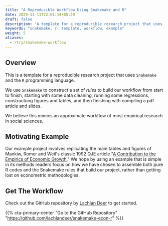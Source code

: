 ```yaml
---
title: "A Reproducible Workflow Using Snakemake and R"
date: 2020-11-11T22:01:14+05:30
draft: false
description: "A template for a reproducible research project that uses Snakemake and the R programming language."
keywords: "snakemake, r, template, workflow, example"
weight: 5
aliases:
  - /try/snakemake-workflow
---
```


## Overview

This is a template for a reproducible research project that uses `Snakemake` and the `R` programming language.

We use `Snakemake` to construct a set of *rules* to build our workflow from start to finish, starting with some data cleaning, running some regressions, constructung figures and tables, and then finishing with compiling a pdf article and slides.

We believe this mimics an approximate workflow of most empirical research in social sciences.

## Motivating Example

Our example project involves replicating the main tables and figures of Mankiw, Romer and Weil's classic 1992 QJE article "[A Contribution to the Empirics of Economic Growth.](https://eml.berkeley.edu/~dromer/papers/MRW_QJE1992.pdf)"
We hope by using an example that is simple in its methods readers focus on how we have chosen to assemble both pure R codes and the Snakemake rules that build our project, rather than getting lost on econometric methodologies.

## Get The Workflow

Check out the GitHub repository by [Lachlan Deer](http://lachlandeer.github.io) to get started.

{{% cta-primary-center "Go to the GitHub Repository" "https://github.com/lachlandeer/snakemake-econ-r" %}}
